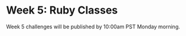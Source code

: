 # Week 5: Ruby Classes

Week 5 challenges will be published by 10:00am PST Monday morning.

<!-- This week you will work on solidifying your understanding of creating class objects in Ruby. You will also be focusing on the most basic form of testing, [driver test code](https://github.com/Devbootcamp/phase-0-handbook/blob/master/coding-references/driver-code.md).

The curriculum is designed to help you with the process of thinking through complicated problems. In order to develop this skill, make sure to follow each step  in each challenge (pseudocode, initial solution, driver test code, refactoring, reflection, and review).

This week gets into more advanced concepts, so make sure you pair as often as you need to ensure you are able to learn efficiently and have fun doing it! You can pair on any challenge (except for solo challenges) and you have an awesome community of programmers to pair with.

## Tasks and Challenges

Number | Name | Est. time (hrs)**
-------|----------------|----------
1. | [Die Class 2: Arbitrary Symbols](die) | 1.5
2. | [Build a Simple Guessing Game](guessing-game) | 1.5
3. | [Attr Challenge](attr) | 1.5
4. | [Nested Data Stuctures](nested-data-structures) *(Mandatory Pairing)* | 2
5. | [Bingo SOLO CHALLENGE](bingo-solo-challenge) *(Read early; it's challenging!)* | 5
6. | [Validate Credit Card](validate-credit-card) | 2.5
7. | [Technical Blog](technical-blog.md) | 1.5
8. | [Cultural Blog](cultural-blog.md) | 1.25
9. | [GPS 2.2](gps2-2) **(Don't look until your GPS Session!)** | 2
10. | [Week 5 Quiz](https://www.classmarker.com/online-test/start/?quiz=n4j5556758be1b12) **(Mandatory)** | < 1
11. | [Accountability Groups](accountability-group.md) | N/A
12. | [Sign up](https://phase0.devbootcamp.com/) for GPS 2.3 | N/A
13. | [BONUS: Challenges](BONUS-challenges) *(Optional)* | N/A

** These length estimates are calculated from past cohort averages.

This week you'll want to request feedback on Twitter using the hashtag **#DBCU2W5.** Only other DBC students can actually see your repositories because they are private.

## Fetch DBC's Changes
####It's time to fetch changes from DevBootcamp's phase-0-unit-2 master repo.
Follow [these instructions](https://github.com/Devbootcamp/phase-0-handbook/blob/master/fetching-changes.md)!
Modify them for unit 2.

## Submitting your work
- You must complete the [week's submission form](http://apply.devbootcamp.com) to turn in your work.
- The week's work is due each Sunday at 11:59pm.

**If you do not finish by the deadline:**
- Complete the Unit 2 extension request. (You only get one extension for Unit 2)
- When the work is complete, turn it in using the [week's submission form](http://apply.devbootcamp.com).

Solo challenges and GPS need to be complete the week they are due. There are no extensions granted for these challenges.

## Remember the Unit Expectations!

Expectation | Times per Unit | Times per Week
------------|----------|---------
[Peer-Pair](https://github.com/Devbootcamp/phase-0-handbook/blob/master/peer-pairing-sessions.md) | 6 | >= 2
[Give feedback](https://socrates.devbootcamp.com/feedback/new) to GPS and peer pairs | 8 | >=2
Rate [feedback](https://socrates.devbootcamp.com/feedback) | 20 | 7

## Working through the challenges
Once you have the entire local repository on your computer, you don't need to read the challenges on GitHub anymore (although we admit, it's prettier). You can open the entire repository in Sublime and read the challenges in their original markdown. It will also help you find any link issues, since you can see where they are pointing. If you do find broken links, please let us know by posting on the community. Also try to figure out a fix and submit a pull request to correct the error. It will help your markdown and git skills!

## [Resources](https://github.com/Devbootcamp/phase-0-handbook/blob/master/resources.md)
 -->